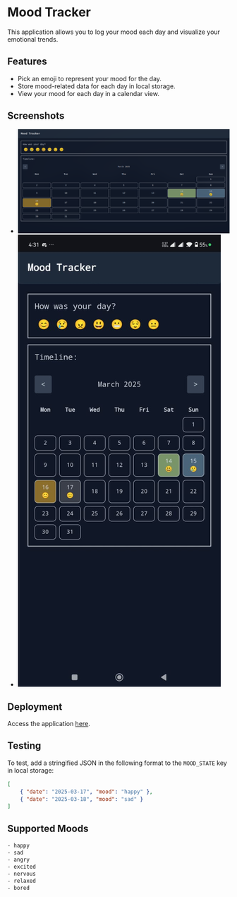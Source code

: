 # Mood Tracker

This application allows you to log your mood each day and visualize your emotional trends.

## Features

- Pick an emoji to represent your mood for the day.
- Store mood-related data for each day in local storage.
- View your mood for each day in a calendar view.

## Screenshots

- ![Desktop Screenshot](screenshot-desktop.png)
- ![Mobile Screenshot](screenshot-mobile.jpeg)

## Deployment

Access the application [here](https://kartik-dhawan-dev.github.io/mood-tracker/).

## Testing

To test, add a stringified JSON in the following format to the `MOOD_STATE` key in local storage:

```json
[
    { "date": "2025-03-17", "mood": "happy" },
    { "date": "2025-03-18", "mood": "sad" }
]
```

## Supported Moods
```
- happy
- sad
- angry
- excited
- nervous
- relaxed
- bored
```
